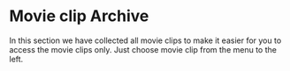 # Movie clip Archive

In this section we have collected all movie clips to make it easier for you to access the movie clips only. Just choose movie clip from the menu to the left.
